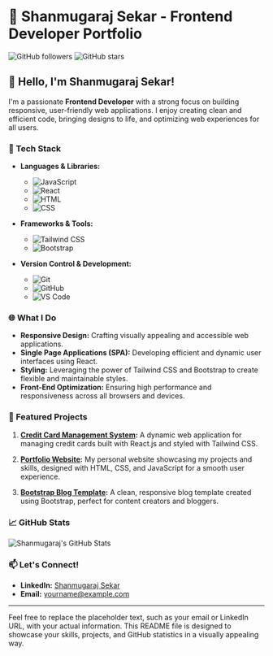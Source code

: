 # 🌟 Shanmugaraj Sekar - Frontend Developer Portfolio

![GitHub followers](https://img.shields.io/github/followers/shanmugaraj-sekar?style=social) ![GitHub stars](https://img.shields.io/github/stars/shanmugaraj-sekar?style=social)

## 👋 Hello, I'm Shanmugaraj Sekar!

I'm a passionate **Frontend Developer** with a strong focus on building responsive, user-friendly web applications. I enjoy creating clean and efficient code, bringing designs to life, and optimizing web experiences for all users.

### 🔧 Tech Stack

- **Languages & Libraries:**
  - ![JavaScript](https://img.shields.io/badge/JavaScript-F7DF1E?style=for-the-badge&logo=javascript&logoColor=black)
  - ![React](https://img.shields.io/badge/React-61DAFB?style=for-the-badge&logo=react&logoColor=black)
  - ![HTML](https://img.shields.io/badge/HTML-E34F26?style=for-the-badge&logo=html5&logoColor=white)
  - ![CSS](https://img.shields.io/badge/CSS-1572B6?style=for-the-badge&logo=css3&logoColor=white)

- **Frameworks & Tools:**
  - ![Tailwind CSS](https://img.shields.io/badge/Tailwind_CSS-38B2AC?style=for-the-badge&logo=tailwind-css&logoColor=white)
  - ![Bootstrap](https://img.shields.io/badge/Bootstrap-7952B3?style=for-the-badge&logo=bootstrap&logoColor=white)

- **Version Control & Development:**
  - ![Git](https://img.shields.io/badge/Git-F05032?style=for-the-badge&logo=git&logoColor=white)
  - ![GitHub](https://img.shields.io/badge/GitHub-181717?style=for-the-badge&logo=github&logoColor=white)
  - ![VS Code](https://img.shields.io/badge/VS%20Code-007ACC?style=for-the-badge&logo=visual-studio-code&logoColor=white)

### 🌐 What I Do

- **Responsive Design:** Crafting visually appealing and accessible web applications.
- **Single Page Applications (SPA):** Developing efficient and dynamic user interfaces using React.
- **Styling:** Leveraging the power of Tailwind CSS and Bootstrap to create flexible and maintainable styles.
- **Front-End Optimization:** Ensuring high performance and responsiveness across all browsers and devices.

### 🚀 Featured Projects

1. **[Credit Card Management System](https://github.com/shanmugaraj-sekar/credit-card-management):** A dynamic web application for managing credit cards built with React.js and styled with Tailwind CSS.

2. **[Portfolio Website](https://github.com/shanmugaraj-sekar/portfolio-website):** My personal website showcasing my projects and skills, designed with HTML, CSS, and JavaScript for a smooth user experience.

3. **[Bootstrap Blog Template](https://github.com/shanmugaraj-sekar/bootstrap-blog-template):** A clean, responsive blog template created using Bootstrap, perfect for content creators and bloggers.

### 📈 GitHub Stats

![Shanmugaraj's GitHub Stats](https://github-readme-stats.vercel.app/api?username=shanmugaraj-sekar&show_icons=true&theme=radical)

### 📫 Let's Connect!

- **LinkedIn:** [Shanmugaraj Sekar](https://www.linkedin.com/in/shanmugaraj-sekar/)
- **Email:** [yourname@example.com](mailto:yourname@example.com)

---

Feel free to replace the placeholder text, such as your email or LinkedIn URL, with your actual information. This README file is designed to showcase your skills, projects, and GitHub statistics in a visually appealing way.
